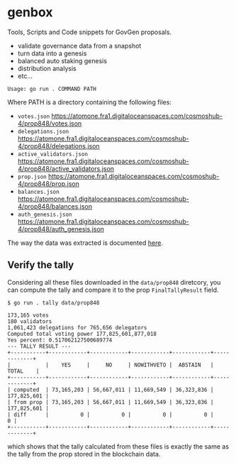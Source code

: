 # genbox

Tools, Scripts and Code snippets for GovGen proposals.
- validate governance data from a snapshot
- turn data into a genesis
- balanced auto staking genesis
- distribution analysis
- etc...

```
Usage: go run . COMMAND PATH
```

Where PATH is a directory containing the following files:
- `votes.json` https://atomone.fra1.digitaloceanspaces.com/cosmoshub-4/prop848/votes.json
- `delegations.json` https://atomone.fra1.digitaloceanspaces.com/cosmoshub-4/prop848/delegations.json
- `active_validators.json` https://atomone.fra1.digitaloceanspaces.com/cosmoshub-4/prop848/active_validators.json
- `prop.json` https://atomone.fra1.digitaloceanspaces.com/cosmoshub-4/prop848/prop.json
- `balances.json` https://atomone.fra1.digitaloceanspaces.com/cosmoshub-4/prop848/balances.json 
- `auth_genesis.json` https://atomone.fra1.digitaloceanspaces.com/cosmoshub-4/prop848/auth_genesis.json

The way the data was extracted is documented [here](SNAPSHOT-EXTRACT.md).

## Verify the tally

Considering all these files downloaded in the `data/prop848` diretcory, you can
compute the tally and compare it to the prop `FinalTallyResult` field.

```
$ go run . tally data/prop848

173,165 votes
180 validators
1,061,423 delegations for 765,656 delegators
Computed total voting power 177,825,601,877,018
Yes percent: 0.517062127500689774
--- TALLY RESULT ---
+-----------+------------+------------+------------+------------+-------------+
|           |    YES     |     NO     | NOWITHVETO |  ABSTAIN   |    TOTAL    |
+-----------+------------+------------+------------+------------+-------------+
| computed  | 73,165,203 | 56,667,011 | 11,669,549 | 36,323,836 | 177,825,601 |
| from prop | 73,165,203 | 56,667,011 | 11,669,549 | 36,323,836 | 177,825,601 |
| diff      |          0 |          0 |          0 |          0 |           0 |
+-----------+------------+------------+------------+------------+-------------+
```

which shows that the tally calculated from these files is exactly the same as
the tally from the prop stored in the blockchain data.

